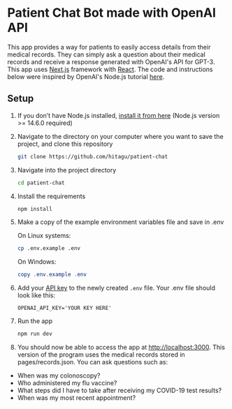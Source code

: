 # Patient Chat Bot made with OpenAI API

This app provides a way for patients to easily access details from their medical records. They can simply ask a question about their medical records and receive a response generated with OpenAI's API for GPT-3. This app uses [Next.js](https://nextjs.org/) framework with [React](https://reactjs.org/). The code and instructions below were inspired by OpenAI's Node.js tutorial [here](https://github.com/openai/openai-quickstart-node).

## Setup

1. If you don’t have Node.js installed, [install it from here](https://nodejs.org/en/) (Node.js version >= 14.6.0 required)

2. Navigate to the directory on your computer where you want to save the project, and clone this repository
   ```bash
   git clone https://github.com/hitagu/patient-chat
   ```

3. Navigate into the project directory

   ```bash
   cd patient-chat
   ```

4. Install the requirements

   ```bash
   npm install
   ```

5. Make a copy of the example environment variables file and save in .env

   On Linux systems: 
   ```bash
   cp .env.example .env
   ```
   On Windows:
   ```powershell
   copy .env.example .env
   ```
6. Add your [API key](https://beta.openai.com/account/api-keys) to the newly created `.env` file. Your .env file should look like this: 
   ```
   OPENAI_API_KEY='YOUR KEY HERE'
   ```

7. Run the app

   ```bash
   npm run dev
   ```

8. You should now be able to access the app at [http://localhost:3000](http://localhost:3000). This version of the program uses the medical records stored in pages/records.json. You can ask questions such as:
* When was my colonoscopy?
* Who administered my flu vaccine?
* What steps did I have to take after receiving my COVID-19 test results?
* When was my most recent appointment?